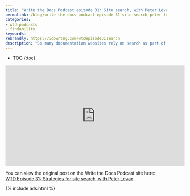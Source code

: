 ```yaml
---
title: "Write the Docs Podcast episode 31: Site search, with Peter Levan"
permalink: /blog/write-the-docs-podcast-episode-31-site-search-peter-levan/
categories:
- wtd-podcasts
- findability
keywords:
rebrandly: https://idbwrtng.com/wtdepisode31search
description: "So many documentation websites rely on search as part of their information architecture. But what do you actually need to consider if you want to make your site search return answers for users in relevant, efficient ways? Join Peter Levan from Funnelback with regular guests Chris, Jared, and Tom for a talk all about making search work well on your site. Some of the questions discussed include: Why can't you just let Google do the searching and indexing for you? Do you need to pay big money to get a site search tool? How do you make your docs site talk <i>robot</i>?"
---
```


* TOC
{:toc}

<iframe width="560" height="315" src="https://www.youtube.com/embed/VP0JH6n82ao" frameborder="0" allow="accelerometer; autoplay; encrypted-media; gyroscope; picture-in-picture" allowfullscreen></iframe>

You can view the original post on the Write the Docs Podcast site here: [WTD Episode 31: Strategies for site search, with Peter Levan](https://podcast.writethedocs.org/2020/09/10/episode-31-site-search/).

{% include ads.html %}
